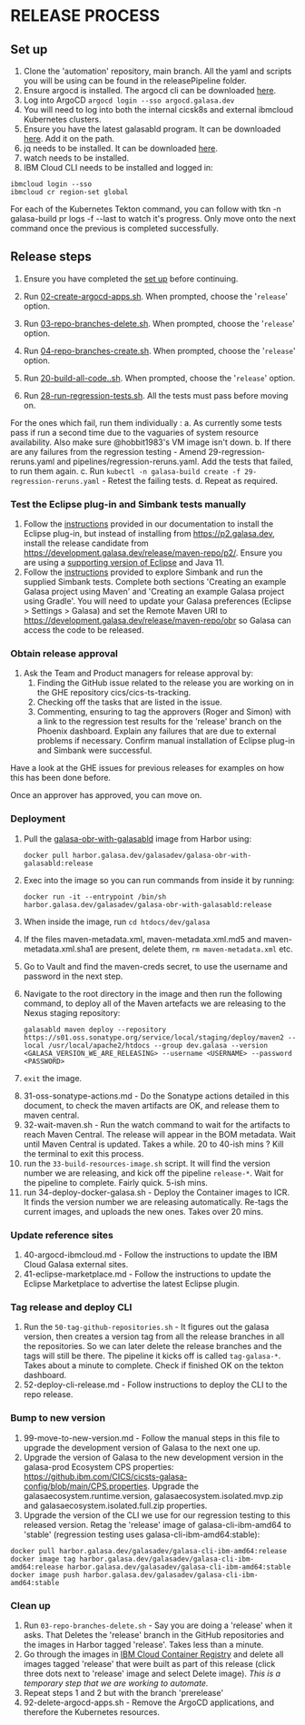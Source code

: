 # RELEASE PROCESS

## Set up

1. Clone the 'automation' repository, main branch. All the yaml and scripts you will be using can be found in the releasePipeline folder.
2. Ensure argocd is installed. The argocd cli can be downloaded [here]( https://argo-cd.readthedocs.io/en/stable/cli_installation/).
3. Log into ArgoCD `argocd login --sso argocd.galasa.dev`
4. You will need to log into both the internal cicsk8s and external ibmcloud Kubernetes clusters.
5. Ensure you have the latest galasabld program. It can be downloaded [here](https://development.galasa.dev/main/binary/bld/). Add it on the path.
6. jq needs to be installed. It can be downloaded [here](https://jqlang.github.io/jq/download/).
7. watch needs to be installed.
8. IBM Cloud CLI needs to be installed and logged in:
```
ibmcloud login --sso
ibmcloud cr region-set global
```

For each of the Kubernetes Tekton command, you can follow with tkn -n galasa-build pr logs -f --last to watch it's progress. Only move onto the next command once the previous is completed successfully.

## Release steps

1. Ensure you have completed the [set up](#set-up) before continuing.
2. Run [02-create-argocd-apps.sh](./02-create-argocd-apps.sh). When prompted, choose the '`release`' option.
3. Run [03-repo-branches-delete.sh](./03-repo-branches-delete.sh). When prompted, choose the '`release`' option.  
4. Run [04-repo-branches-create.sh](./04-repo-branches-create.sh).  When prompted, choose the '`release`' option. 

5. Run [20-build-all-code..sh](./20-build-all-code.sh). When prompted, choose the '`release`' option.
6. Run [28-run-regression-tests.sh](./28-run-regression-tests.sh). 
All the tests must pass before moving on.

For the ones which fail, run them individually :
  a. As currently some tests pass if run a second time due to the vaguaries of system resource availability. Also make sure @hobbit1983's VM image isn't down.
  b. If there are any failures from the regression testing - Amend 29-regression-reruns.yaml and pipelines/regression-reruns.yaml. Add the tests that failed, to run them again.
  c. Run `kubectl -n galasa-build create -f 29-regression-reruns.yaml` - Retest the failing tests.
  d. Repeat as required.


### Test the Eclipse plug-in and Simbank tests manually

1. Follow the [instructions](https://galasa.dev/docs/getting-started/installing-online) provided in our documentation to install the Eclipse plug-in, but instead of installing from https://p2.galasa.dev, install the release candidate from https://development.galasa.dev/release/maven-repo/p2/. Ensure you are using a [supporting version of Eclipse](https://galasa.dev/docs/getting-started) and Java 11.
2. Follow the [instructions](https://galasa.dev/docs/getting-started/simbank) provided to explore Simbank and run the supplied Simbank tests. Complete both sections 'Creating an example Galasa project using Maven' and 'Creating an example Galasa project using Gradle'. You will need to update your Galasa preferences (Eclipse > Settings > Galasa) and set the Remote Maven URI to https://development.galasa.dev/release/maven-repo/obr so Galasa can access the code to be released.


### Obtain release approval

1. Ask the Team and Product managers for release approval by:
   1. Finding the GitHub issue related to the release you are working on in the GHE repository cics/cics-ts-tracking.
   2. Checking off the tasks that are listed in the issue.
   3. Commenting, ensuring to tag the approvers (Roger and Simon) with a link to the regression test results for the 'release' branch on the Phoenix dashboard. Explain any failures that are due to external problems if necessary. Confirm manual installation of Eclipse plug-in and Simbank were successful.

Have a look at the GHE issues for previous releases for examples on how this has been done before. 

Once an approver has approved, you can move on.


### Deployment

<!-- Commenting out the steps below for now as they do not work. An item is open to fix this. Temporary steps to work around this below: -->
<!-- 1. Amend 30-deploy-maven-galasa.yaml and amend the version parameter to the release.
1. Run `kubectl -n galasa-build create -f 30-deploy-maven-galasa.yaml` - Deploy the maven artifacts to OSS Sonatype. -->
1. Pull the [galasa-obr-with-galasabld](https://harbor.galasa.dev/harbor/projects/3/repositories/galasa-obr-with-galasabld/artifacts-tab) image from Harbor using:

   ```
   docker pull harbor.galasa.dev/galasadev/galasa-obr-with-galasabld:release
   ```

2. Exec into the image so you can run commands from inside it by running:

   ```
   docker run -it --entrypoint /bin/sh harbor.galasa.dev/galasadev/galasa-obr-with-galasabld:release
   ```

3. When inside the image, run `cd htdocs/dev/galasa`
4. If the files maven-metadata.xml, maven-metadata.xml.md5 and maven-metadata.xml.sha1 are present, delete them, `rm maven-metadata.xml` etc.
5. Go to Vault and find the maven-creds secret, to use the username and password in the next step.
6. Navigate to the root directory in the image and then run the following command, to deploy all of the Maven artefacts we are releasing to the Nexus staging repository:

   ```
   galasabld maven deploy --repository https://s01.oss.sonatype.org/service/local/staging/deploy/maven2 --local /usr/local/apache2/htdocs --group dev.galasa --version <GALASA_VERSION_WE_ARE_RELEASING> --username <USERNAME> --password <PASSWORD>
   ```

7. `exit` the image.
<!-- End of temporary steps -->
8. 31-oss-sonatype-actions.md - Do the Sonatype actions detailed in this document, to check the maven artifacts are OK, and release them to maven central.
9. 32-wait-maven.sh - Run the watch command to wait for the artifacts to reach Maven Central. The release will appear in the BOM metadata. Wait until Maven Central is updated. Takes a while. 20 to 40-ish mins ? Kill the terminal to exit this process.
11. run the `33-build-resources-image.sh` script. It will find the version number we are releasing, and kick off the pipeline `release-*`. Wait for the pipeline to complete. Fairly quick. 5-ish mins.
14. run 34-deploy-docker-galasa.sh - Deploy the Container images to ICR. It finds the version number we are releasing automatically. Re-tags the current images, and uploads the new ones. Takes over 20 mins.


### Update reference sites

1. 40-argocd-ibmcloud.md - Follow the instructions to update the IBM Cloud Galasa external sites.
2. 41-eclipse-marketplace.md - Follow the instructions to update the Eclipse Marketplace to advertise the latest Eclipse plugin.


### Tag release and deploy CLI

1. Run the `50-tag-github-repositories.sh` - It figures out the galasa version, then creates a version tag from all the release branches in all the repositories. So we can later delete the release branches and the tags will still be there.
The pipeline it kicks off is called `tag-galasa-*`. Takes about a minute to complete. Check if finished OK on the tekton dashboard.
3. 52-deploy-cli-release.md - Follow instructions to deploy the CLI to the repo release.


### Bump to new version

1. 99-move-to-new-version.md - Follow the manual steps in this file to upgrade the development version of Galasa to the next one up.
2. Upgrade the version of Galasa to the new development version in the galasa-prod Ecosystem CPS properties: https://github.ibm.com/CICS/cicsts-galasa-config/blob/main/CPS.properties. Upgrade the galasaecosystem.runtime.version, galasaecosystem.isolated.mvp.zip and galasaecosystem.isolated.full.zip properties.
3. Upgrade the version of the CLI we use for our regression testing to this released version. Retag the 'release' image of galasa-cli-ibm-amd64 to 'stable' (regression testing uses galasa-cli-ibm-amd64:stable):
```
docker pull harbor.galasa.dev/galasadev/galasa-cli-ibm-amd64:release
docker image tag harbor.galasa.dev/galasadev/galasa-cli-ibm-amd64:release harbor.galasa.dev/galasadev/galasa-cli-ibm-amd64:stable
docker image push harbor.galasa.dev/galasadev/galasa-cli-ibm-amd64:stable
```


### Clean up

1. Run `03-repo-branches-delete.sh` - Say you are doing a 'release' when it asks. That Deletes the 'release' branch in the GitHub repositories and the images in Harbor tagged 'release'. Takes less than a minute.
2. Go through the images in [IBM Cloud Container Registry](https://cloud.ibm.com/registry/images) and delete all images tagged 'release' that were built as part of this release (click three dots next to 'release' image and select Delete image). _This is a temporary step that we are working to automate._
3. Repeat steps 1 and 2 but with the branch 'prerelease'
4. 92-delete-argocd-apps.sh - Remove the ArgoCD applications, and therefore the Kubernetes resources.

